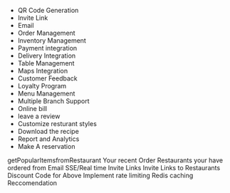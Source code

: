- QR Code Generation
- Invite Link
- Email 
- Order Management
- Inventory Management
- Payment integration
- Delivery Integration
- Table Management
- Maps Integration
- Customer Feedback
- Loyalty Program
- Menu Management
- Multiple Branch Support 
- Online bill
- leave a review
- Customize resturant styles
- Download the recipe
- Report and Analytics 
- Make A reservation


getPopularItemsfromRestaurant
Your recent Order
Restaurants your have ordered from
Email
SSE/Real time
Invite Links
Invite Links to Restaurants
Discount Code for Above
Implement rate limiting
Redis caching
Reccomendation



